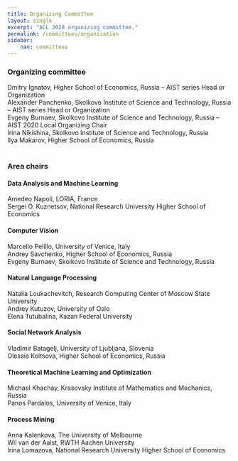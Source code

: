 ```yaml
---
title: Organizing Committee
layout: single
excerpt: "ACL 2020 organizing committee."
permalink: /committees/organization
sidebar: 
    nav: committees 
---
```


<h3>Organizing committee</h3>
Dmitry Ignatov, Higher School of Economics, Russia &ndash; AIST series Head or Organization<br/>
Alexander Panchenko, Skolkovo Institute of Science and Technology, Russia &ndash; AIST series Head or Organization<br/>
Evgeny Burnaev, Skolkovo Institute of Science and Technology, Russia &ndash; AIST 2020 Local Organizing Chair<br/>
Irina Nikishina, Skolkovo Institute of Science and Technology, Russia<br/>
Ilya Makarov, Higher School of Economics, Russia<br/> <br/>

<h3>Area chairs</h3>

<h4>Data Analysis and Machine Learning</h4>
Amedeo Napoli, LORIA, France<br/>
Sergei O. Kuznetsov, National Research University Higher School of Economics

<h4>Computer Vision</h4>
Marcello Pelillo, University of Venice, Italy<br/>
Andrey Savchenko, Higher School of Economics, Russia<br/>
Evgeny Burnaev, Skolkovo Institute of Science and Technology, Russia

<h4>Natural Language Processing</h4>
Natalia Loukachevitch, Research Computing Center of Moscow State University<br/>
Andrey Kutuzov, University of Oslo<br/>
Elena Tutubalina, Kazan Federal University

<h4>Social Network Analysis</h4>
Vladimir Batagelj, University of Ljubljana, Slovenia<br/>
Olessia Koltsova, Higher School of Economics, Russia

<h4>Theoretical Machine Learning and Optimization</h4>
Michael Khachay, Krasovsky Institute of Mathematics and Mechanics, Russia<br/>
Panos Pardalos, University of Venice, Italy

<h4>Process Mining</h4>
Anna Kalenkova, The University of Melbourne<br/>
Wil van der Aalst, RWTH Aachen University<br/>
Irina Lomazova, National Research University Higher School of Economics
